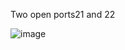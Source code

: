 
Two open ports21 and 22 

![image](https://github.com/user-attachments/assets/c1f33268-066e-4b6d-82cf-9b8941009376)






